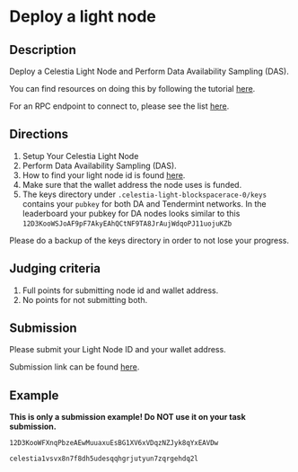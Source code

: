 # Deploy a light node

## Description

Deploy a Celestia Light Node and Perform Data Availability
Sampling (DAS).

You can find resources on doing this by following the
tutorial [here](https://docs.celestia.org/nodes/light-node).

For an RPC endpoint to connect to, please see the list [here](https://docs.celestia.org/nodes/blockspace-race/#rpc-endpoints).

## Directions

1. Setup Your Celestia Light Node
2. Perform Data Availability Sampling (DAS).
3. How to find your light node id is found [here](https://docs.celestia.org/developers/node-api/#post-p2pinfo).
4. Make sure that the wallet address the node uses is funded.
5. The keys directory under `.celestia-light-blockspacerace-0/keys`
  contains your `pubkey` for both DA and Tendermint networks. In
  the leaderboard your pubkey for DA nodes looks similar to this
  `12D3KooWSJoAF9pF7AkyEAhQCtNF9TA8JrAujWdqoPJ11uojuKZb`

Please do a backup of the keys directory in order to not lose your progress.

## Judging criteria

1. Full points for submitting node id and wallet address.
2. No points for not submitting both.

## Submission

Please submit your Light Node ID and your wallet address.

Submission link can be found [here](https://celestia.knack.com/theblockspacerace#testnet-portal).

## Example

**This is only a submission example! Do NOT use it on your task submission.**

`12D3KooWFXnqPbzeAEwMuuaxuEsBG1XV6xVDqzNZJyk8qYxEAVDw`

`celestia1vsvx8n7f8dh5udesqqhgrjutyun7zqrgehdq2l`
